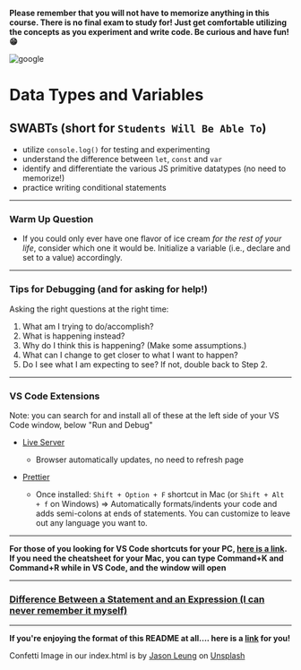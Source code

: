 <link href="styles/readmestyle.css" rel="stylesheet"></link>

**Please remember that you will not have to memorize anything in this course. There is no final exam to study for! Just get comfortable utilizing the concepts as you experiment and write code. Be curious and have fun! 😁**

![google](https://i.redd.it/ms8u3bl2kw351.jpg)

# Data Types and Variables


## SWABTs (short for `Students Will Be Able To`)
- utilize `console.log()` for testing and experimenting
- understand the difference between `let`, `const` and `var`
- identify and differentiate the various JS primitive datatypes (no need to memorize!)
- practice writing conditional statements

---

### Warm Up Question
- If you could only ever have one flavor of ice cream *for the rest of your life*, consider which one it would be. Initialize a variable (i.e., declare and set to a value) accordingly.

---
### Tips for Debugging (and for asking for help!)

Asking the right questions at the right time: 
1. What am I trying to do/accomplish?
2. What is happening instead?
3. Why do I think this is happening? (Make some assumptions.)
4. What can I change to get closer to what I want to happen?
5. Do I see what I am expecting to see? If not, double back to Step 2.

---

### VS Code Extensions
Note: you can search for and install all of these at the left side of your VS Code window, below "Run and Debug"

- [Live Server](https://marketplace.visualstudio.com/items?itemName=ritwickdey.LiveServer)
    - Browser automatically updates, no need to refresh page

- [Prettier](https://marketplace.visualstudio.com/items?itemName=esbenp.prettier-vscode)
    - Once installed: `Shift + Option + F` shortcut in Mac (or `Shift + Alt + f` on Windows) => Automatically formats/indents your code and adds semi-colons at ends of statements. You can customize to leave out any language you want to.

---

**For those of you looking for VS Code shortcuts for your PC, [here is a link](https://code.visualstudio.com/shortcuts/keyboard-shortcuts-windows.pdf). If you need the cheatsheet for your Mac, you can type Command+K and Command+R while in VS Code, and the window will open**

---

### [Difference Between a Statement and an Expression (I can never remember it myself)](https://javascript.plainenglish.io/what-is-an-expression-and-what-is-a-statement-in-javascript-and-how-to-remember-it-4d6920ee7b08)

---

**If you're enjoying the format of this README at all.... here is a [link](https://www.markdownguide.org/cheat-sheet/) for you!**


Confetti Image in our index.html is by [Jason Leung](https://unsplash.com/@ninjason?utm_source=unsplash&utm_medium=referral&utm_content=creditCopyText) on [Unsplash](https://unsplash.com/s/photos/confetti?utm_source=unsplash&utm_medium=referral&utm_content=creditCopyText)
  
